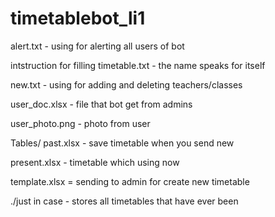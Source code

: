 # timetablebot_li1

alert.txt - using for alerting all users of bot

intstruction for filling timetable.txt -  the name speaks for itself

new.txt - using for adding and deleting teachers/classes

user_doc.xlsx - file that bot get from admins

user_photo.png - photo from user

Tables/
past.xlsx - save timetable when you send new

present.xlsx - timetable which using now

template.xlsx = sending to admin for create new timetable

./just in case - stores all timetables that have ever been